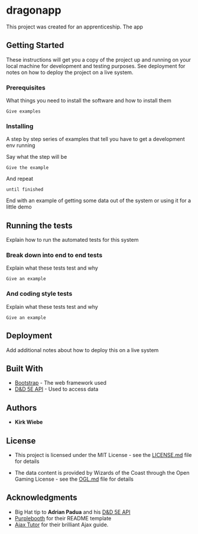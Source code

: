 # dragonapp

This project was created for an apprenticeship. The app  

## Getting Started

These instructions will get you a copy of the project up and running on your local machine for development and testing purposes. See deployment for notes on how to deploy the project on a live system.

### Prerequisites

What things you need to install the software and how to install them

```
Give examples
```

### Installing

A step by step series of examples that tell you have to get a development env running

Say what the step will be

```
Give the example
```

And repeat

```
until finished
```

End with an example of getting some data out of the system or using it for a little demo

## Running the tests

Explain how to run the automated tests for this system

### Break down into end to end tests

Explain what these tests test and why

```
Give an example
```

### And coding style tests

Explain what these tests test and why

```
Give an example
```

## Deployment

Add additional notes about how to deploy this on a live system

## Built With

* [Bootstrap](http://getbootstrap.com/getting-started/) - The web framework used
* [D&D 5E API](http://www.dnd5eapi.co/) - Used to access data

## Authors

* **Kirk Wiebe**

## License

* This project is licensed under the MIT License - see the [LICENSE.md](LICENSE.md) file for details

* The data content is provided by Wizards of the Coast through the Open Gaming License - see the [OGL.md](OGL.md) file for details

## Acknowledgments

* Big Hat tip to **Adrian Padua** and his [D&D 5E API](http://www.dnd5eapi.co/)
* [Purplebooth](https://gist.github.com/PurpleBooth/109311bb0361f32d87a2) for their README template
* [Ajax Tutor](http://www.ajax-tutor.com/) for their brilliant Ajax guide.
